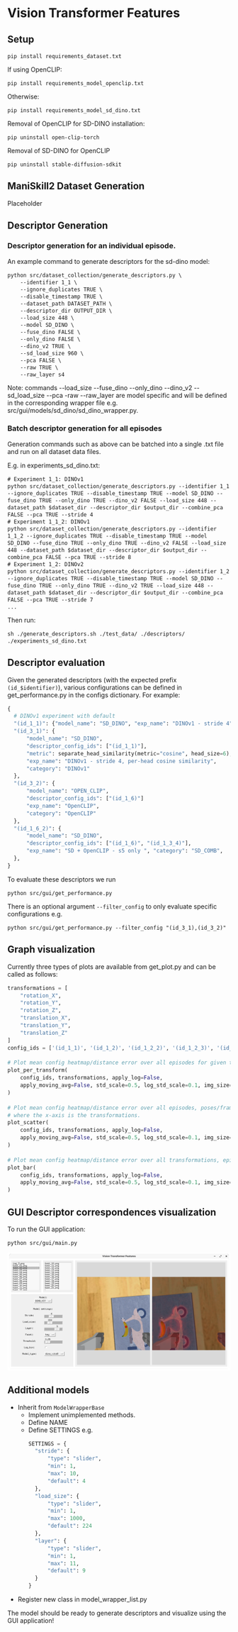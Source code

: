 # Vision Transformer Features
## Setup
```
pip install requirements_dataset.txt
```
If using OpenCLIP:
```
pip install requirements_model_openclip.txt
```
Otherwise:
```
pip install requirements_model_sd_dino.txt
```

Removal of OpenCLIP for SD-DINO installation:
```
pip uninstall open-clip-torch
```
Removal of SD-DINO for OpenCLIP
```
pip uninstall stable-diffusion-sdkit
```

## ManiSkill2 Dataset Generation
Placeholder

## Descriptor Generation
### Descriptor generation for an individual episode.
An example command to generate descriptors for the sd-dino model:
```
python src/dataset_collection/generate_descriptors.py \
    --identifier 1_1 \
    --ignore_duplicates TRUE \
    --disable_timestamp TRUE \
    --dataset_path DATASET_PATH \
    --descriptor_dir OUTPUT_DIR \
    --load_size 448 \
    --model SD_DINO \
    --fuse_dino FALSE \
    --only_dino FALSE \
    --dino_v2 TRUE \
    --sd_load_size 960 \
    --pca FALSE \
    --raw TRUE \
    --raw_layer s4
```
Note: commands --load_size --fuse_dino --only_dino --dino_v2 --sd_load_size --pca -raw --raw_layer are model specific and will be defined in the corresponding wrapper file e.g. src/gui/models/sd_dino/sd_dino_wrapper.py.

### Batch descriptor generation for all episodes
Generation commands such as above can be batched into a single .txt file and run on all dataset data files.

E.g. in experiments_sd_dino.txt:
```
# Experiment 1_1: DINOv1
python src/dataset_collection/generate_descriptors.py --identifier 1_1 --ignore_duplicates TRUE --disable_timestamp TRUE --model SD_DINO --fuse_dino TRUE --only_dino TRUE --dino_v2 FALSE --load_size 448 --dataset_path $dataset_dir --descriptor_dir $output_dir --combine_pca FALSE --pca TRUE --stride 4
# Experiment 1_1_2: DINOv1
python src/dataset_collection/generate_descriptors.py --identifier 1_1_2 --ignore_duplicates TRUE --disable_timestamp TRUE --model SD_DINO --fuse_dino TRUE --only_dino TRUE --dino_v2 FALSE --load_size 448 --dataset_path $dataset_dir --descriptor_dir $output_dir --combine_pca FALSE --pca TRUE --stride 8
# Experiment 1_2: DINOv2
python src/dataset_collection/generate_descriptors.py --identifier 1_2 --ignore_duplicates TRUE --disable_timestamp TRUE --model SD_DINO --fuse_dino TRUE --only_dino TRUE --dino_v2 TRUE --load_size 448 --dataset_path $dataset_dir --descriptor_dir $output_dir --combine_pca FALSE --pca TRUE --stride 7
...
```

Then run:
```
sh ./generate_descriptors.sh ./test_data/ ./descriptors/ ./experiments_sd_dino.txt
```

## Descriptor evaluation
Given the generated descriptors (with the expected prefix `(id_$identifier)`), various configurations can be defined in get_performance.py in the configs dictionary.
For example:
```python
{
  # DINOv1 experiment with default
  "(id_1_1)": {"model_name": "SD_DINO", "exp_name": "DINOv1 - stride 4", "category": "DINOv1"},
  "(id_3_1)": {
      "model_name": "SD_DINO",
      "descriptor_config_ids": ["(id_1_1)"],
      "metric": separate_head_similarity(metric="cosine", head_size=6),
      "exp_name": "DINOv1 - stride 4, per-head cosine similarity",
      "category": "DINOv1"
  },
  "(id_3_2)": {
      "model_name": "OPEN_CLIP",
      "descriptor_config_ids": ["(id_1_6)"]
      "exp_name": "OpenCLIP",
      "category": "OpenCLIP"
  },
  "(id_1_6_2)": {
      "model_name": "SD_DINO",
      "descriptor_config_ids": ["(id_1_6)", "(id_1_3_4)"],
      "exp_name": "SD + OpenCLIP - s5 only ", "category": "SD_COMB",
  },
}
```

To evaluate these descriptors we run
```
python src/gui/get_performance.py
```

There is an optional argument `--filter_config` to only evaluate specific configurations e.g.
```
python src/gui/get_performance.py --filter_config "(id_3_1),(id_3_2)"
```

## Graph visualization
Currently three types of plots are available from get_plot.py and can be called as follows:
```python
transformations = [
    "rotation_X",
    "rotation_Y",
    "rotation_Z",
    "translation_X",
    "translation_Y",
    "translation_Z"
]
config_ids = ['(id_1_1)', '(id_1_2)', '(id_1_2_2)', '(id_1_2_3)', '(id_2_3)', '(id_1_6)']

# Plot mean config heatmap/distance error over all episodes for given transformation
plot_per_transform(
    config_ids, transformations, apply_log=False,
    apply_moving_avg=False, std_scale=0.5, log_std_scale=0.1, img_size=255
)

# Plot mean config heatmap/distance error over all episodes, poses/frames
# where the x-axis is the transformations.
plot_scatter(
    config_ids, transformations, apply_log=False,
    apply_moving_avg=False, std_scale=0.5, log_std_scale=0.1, img_size=255
)

# Plot mean config heatmap/distance error over all transformations, episodes, and poses.
plot_bar(
    config_ids, transformations, apply_log=False,
    apply_moving_avg=False, std_scale=0.5, log_std_scale=0.1, img_size=255
)
```

## GUI Descriptor correspondences visualization
To run the GUI application:
```
python src/gui/main.py
```
![Alt text](/images/gui_screenshot.png?raw=true)

## Additional models
- Inherit from `ModelWrapperBase`
    - Implement unimplemented methods.
    - Define NAME
    - Define SETTINGS e.g. 
      ```python
      SETTINGS = {
        "stride": {
            "type": "slider",
            "min": 1,
            "max": 10,
            "default": 4
        },
        "load_size": {
            "type": "slider",
            "min": 1,
            "max": 1000,
            "default": 224
        },
        "layer": {
            "type": "slider",
            "min": 1,
            "max": 11,
            "default": 9
        }
      }
      ```
- Register new class in model_wrapper_list.py

The model should be ready to generate descriptors and visualize using the GUI application!
